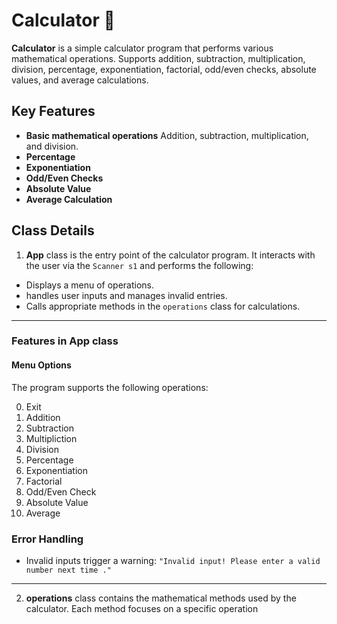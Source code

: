 # Calculator 🧮
**Calculator** is a simple calculator program that performs various mathematical operations. Supports addition, subtraction, multiplication, division, percentage, exponentiation, factorial, odd/even checks, absolute values, and average calculations.

## Key Features
- **Basic mathematical operations** Addition, subtraction, multiplication, and  division.
- **Percentage**
- **Exponentiation**
- **Odd/Even Checks**
- **Absolute Value**
- **Average Calculation**

## Class Details

1. **App** class is the entry point of the calculator program. It interacts with the user via the `Scanner s1`  and performs the following:
- Displays a menu of operations.
- handles user inputs and manages invalid entries.
- Calls appropriate methods in the `operations` class for calculations.
---
### **Features in App class**
####  **Menu Options**
The program supports the following operations:

0. Exit
1. Addition
2. Subtraction
3. Multipliction
4. Division
5. Percentage
6. Exponentiation
7. Factorial
8. Odd/Even Check
9. Absolute Value
10. Average
###  **Error Handling**
-  Invalid inputs trigger a warning:
`"Invalid input! Please enter a valid number next time ."`  
---


2. **operations** class contains the mathematical methods used by the calculator. Each method focuses on a specific operation



<!--stackedit_data:
eyJoaXN0b3J5IjpbLTEwOTk3NjMxNjQsLTE5NzM5ODI5NDEsMT
E4MTQ5ODg2NSwtNDQ2MzE5MTQyLDIwNDIyNzkyMDksNDI0NTYy
OTA0XX0=
-->